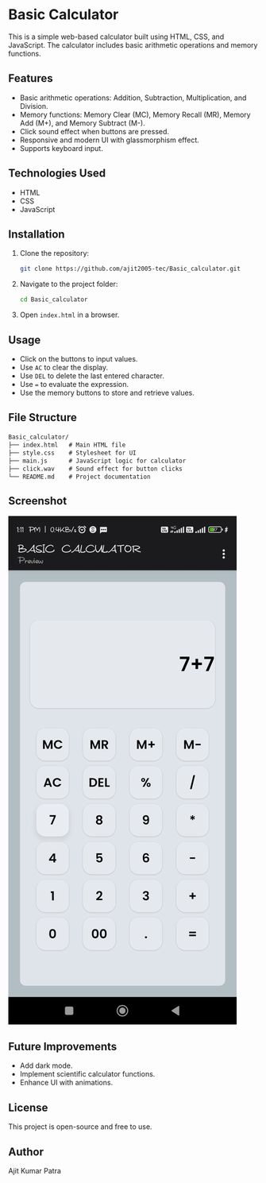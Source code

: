 # Basic Calculator

This is a simple web-based calculator built using HTML, CSS, and JavaScript. The calculator includes basic arithmetic operations and memory functions.

## Features
- Basic arithmetic operations: Addition, Subtraction, Multiplication, and Division.
- Memory functions: Memory Clear (MC), Memory Recall (MR), Memory Add (M+), and Memory Subtract (M-).
- Click sound effect when buttons are pressed.
- Responsive and modern UI with glassmorphism effect.
- Supports keyboard input.

## Technologies Used
- HTML
- CSS
- JavaScript

## Installation
1. Clone the repository:
   ```sh
   git clone https://github.com/ajit2005-tec/Basic_calculator.git
   ```
2. Navigate to the project folder:
   ```sh
   cd Basic_calculator
   ```
3. Open `index.html` in a browser.

## Usage
- Click on the buttons to input values.
- Use `AC` to clear the display.
- Use `DEL` to delete the last entered character.
- Use `=` to evaluate the expression.
- Use the memory buttons to store and retrieve values.

## File Structure
```
Basic_calculator/
├── index.html   # Main HTML file
├── style.css    # Stylesheet for UI
├── main.js      # JavaScript logic for calculator
├── click.wav    # Sound effect for button clicks
└── README.md    # Project documentation
```

## Screenshot
![Basic Calculator ](Resources/Screenshot_2025-02-19-13-11-40-488_io.spck.jpg)

## Future Improvements
- Add dark mode.
- Implement scientific calculator functions.
- Enhance UI with animations.

## License
This project is open-source and free to use.

## Author
Ajit Kumar Patra


